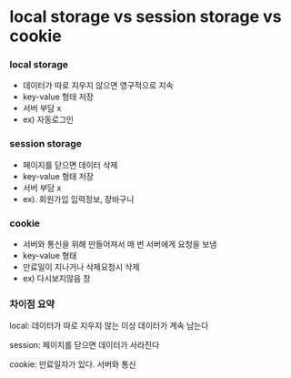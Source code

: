 # local storage vs session storage vs cookie

### local storage

- 데이터가 따로 지우지 않으면  영구적으로 지속
- key-value 형태 저장
- 서버 부담 x
- ex) 자동로그인



### session storage

- 페이지를 닫으면 데이터 삭제
- key-value 형태 저장
- 서버 부담 x
- ex). 회원가입 입력정보, 장바구니



### cookie

- 서버와 통신을 위해 만들어져서 매 번 서버에게 요청을 보냄
- key-value 형태
- 만료일이 지나거나 삭제요청시 삭제
- ex) 다시보지않음 창



### 차이점 요약

local: 데이터가 따로 지우지 않는 이상 데이터가 계속 남는다

session: 페이지를 닫으면 데이터가 사라진다

cookie: 만료일자가 있다. 서버와 통신